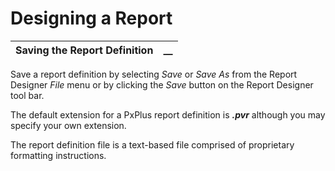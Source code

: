 # Designing a Report  
  
**Saving the Report Definition** |  **__**  
---|---  
  
Save a report definition by selecting _Save_ or _Save As_ from the Report Designer _File_ menu or by clicking the _Save_ button on the Report Designer tool bar.

The default extension for a PxPlus report definition is **_.pvr_** although you may specify your own extension.

The report definition file is a text-based file comprised of proprietary formatting instructions.
